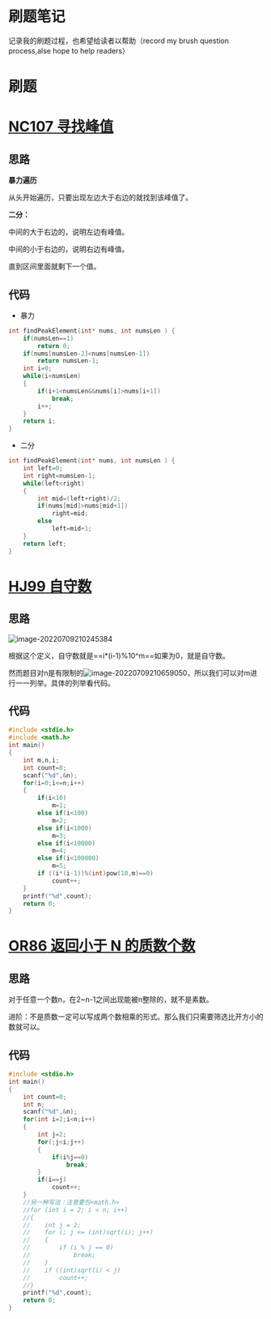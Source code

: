 # 刷题笔记

记录我的刷题过程，也希望给读者以帮助（record my brush question process,alse hope to help readers）

# 刷题

# [**NC107** **寻找峰值**](https://www.nowcoder.com/practice/fcf87540c4f347bcb4cf720b5b350c76?tpId=188&&tqId=38666&rp=1&ru=/activity/oj&qru=/ta/job-code-high-week/question-ranking)

## 思路

**暴力遍历**

从头开始遍历，只要出现左边大于右边的就找到该峰值了。

**二分：**

中间的大于右边的，说明左边有峰值。

中间的小于右边的，说明右边有峰值。

直到区间里面就剩下一个值。

## 代码

+ 暴力

```c
int findPeakElement(int* nums, int numsLen ) {
    if(numsLen==1)
        return 0;
    if(nums[numsLen-2]<nums[numsLen-1])
        return numsLen-1;
    int i=0;
    while(i<numsLen)
    {
        if(i+1<numsLen&&nums[i]>nums[i+1])
            break;
        i++;
    }
    return i;
}

```

+ 二分

```c
int findPeakElement(int* nums, int numsLen ) {
    int left=0;
    int right=numsLen-1;
    while(left<right)
    {
        int mid=(left+right)/2;
        if(nums[mid]>nums[mid+1])
            right=mid;
        else
            left=mid+1;
    }
    return left;
}
```

# [**HJ99** **自守数**](https://www.nowcoder.com/practice/88ddd31618f04514ae3a689e83f3ab8e?tpId=37&&tqId=21322&rp=1&ru=/ta/huawei&qru=/ta/huawei/question-ranking)

## 思路

![image-20220709210245384](C:\Users\ML\AppData\Roaming\Typora\typora-user-images\image-20220709210245384.png)

根据这个定义，自守数就是==i*(i-1)%10^m==如果为0，就是自守数。

然而题目对n是有限制的![image-20220709210659050](C:\Users\ML\AppData\Roaming\Typora\typora-user-images\image-20220709210659050.png)，所以我们可以对m进行一一列举。具体的列举看代码。

## 代码

```c
#include <stdio.h>
#include <math.h>
int main()
{
    int m,n,i;
    int count=0;
    scanf("%d",&n);
    for(i=0;i<=n;i++)
    {
        if(i<10)
            m=1;
        else if(i<100)
            m=2;
        else if(i<1000)
            m=3;
        else if(i<10000)
            m=4;
        else if(i<100000)
            m=5;
        if ((i*(i-1))%(int)pow(10,m)==0) 
            count++;
    }
    printf("%d",count);
    return 0;
}
```

# [**OR86** **返回小于 N 的质数个数**](https://www.nowcoder.com/practice/9e7a88d6a00e404c8418602515a5046c?tpId=182&&tqId=34812&rp=1&ru=/ta/exam-all&qru=/ta/exam-all/question-ranking)

## 思路

对于任意一个数n，在2~n-1之间出现能被n整除的，就不是素数。

进阶：不是质数一定可以写成两个数相乘的形式。那么我们只需要筛选比开方小的数就可以。

## 代码

```c
#include <stdio.h>
int main()
{
    int count=0;
    int n;
    scanf("%d",&n);
    for(int i=2;i<n;i++)
    {
        int j=2;
        for(;j<i;j++)
        {
            if(i%j==0)
                break;
        }
        if(i==j)
            count++;
    }
    //另一种写法：注意要包<math.h>
    //for (int i = 2; i < n; i++)
    //{
    //    int j = 2;
    //    for (; j <= (int)sqrt(i); j++)
    //    {
    //        if (i % j == 0)
    //            break;
    //    }
    //    if ((int)sqrt(i) < j)
    //        count++;
    //}
    printf("%d",count);
    return 0;
}
```

